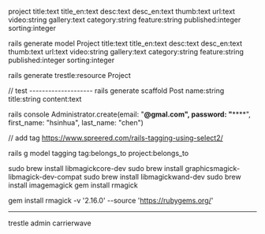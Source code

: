 project
	title:text
	title_en:text
	desc:text
	desc_en:text
	thumb:text
	url:text
	video:string
	gallery:text
	category:string
	feature:string
	published:integer
	sorting:integer

rails generate model Project title:text title_en:text desc:text desc_en:text thumb:text url:text video:string gallery:text category:string feature:string published:integer sorting:integer

rails generate trestle:resource Project

// test --------------------
rails generate scaffold Post name:string title:string content:text

rails console 
Administrator.create(email: "**@gmal.com", password: "******", first_name: "hsinhua", last_name: "chen")


// add tag
https://www.spreered.com/rails-tagging-using-select2/

rails g model tagging tag:belongs_to project:belongs_to

sudo brew install libmagickcore-dev
sudo brew install graphicsmagick-libmagick-dev-compat
sudo brew install libmagickwand-dev
sudo brew install imagemagick
gem install rmagick

gem install rmagick -v '2.16.0' --source 'https://rubygems.org/'

------------------------------

trestle admin
carrierwave
